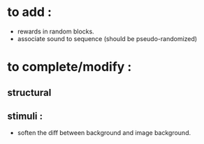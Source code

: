 # to add : 

- rewards in random blocks. 
- associate sound to sequence (should be pseudo-randomized)

# to complete/modify :

## structural

## stimuli :
- soften the diff between background and image background.

